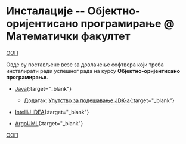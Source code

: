 # Инсталације -- Објектно-оријентисано програмирање @ Математички факултет

[ООП](/README.md)

Овде су постављене везе за довлачење софтвера који треба инсталирати ради успешног рада на курсу **Објектно-оријентисано програмирање**.

* [Java](https://java.com/en/download/){:target="_blank"}  
  
  * Додатак: [Упутство за подешавање JDK-a](./vezbe/literatura/Uputstvo.JDK.instalacija.pdf){:target="_blank"}

* [IntelliJ IDEA](https://www.jetbrains.com/idea/download/){:target="_blank"}

* [ArgoUML](http://argouml.tigris.org/){:target="_blank"}

[ООП](/README.md)
